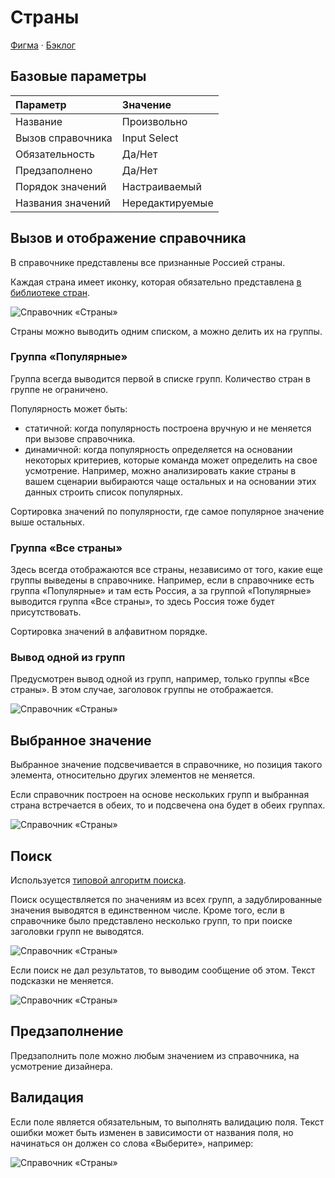 # Страны
[Фигма](https://www.figma.com/design/vcJnk1pjqywou7To3O52Rq/%D0%A1%D0%BF%D1%80%D0%B0%D0%B2%D0%BE%D1%87%D0%BD%D0%B8%D0%BA%D0%B8?node-id=118%3A3606&t=ctPGjlvNgPsIrjJY-1) · [Бэклог](https://jira.psbnk.msk.ru/secure/RapidBoard.jspa?rapidView=3142&projectKey=DS&quickFilter=24073)

## Базовые параметры
| Параметр          | Значение        |
| :---------------- | :-------------- |
| Название          | Произвольно     |
| Вызов справочника | Input Select    |
| Обязательность    | Да/Нет          |
| Предзаполнено     | Да/Нет          |
| Порядок значений  | Настраиваемый   |
| Названия значений | Нередактируемые |

## Вызов и отображение справочника
В справочнике представлены все признанные Россией страны.

Каждая страна имеет иконку, которая обязательно представлена [в библиотеке стран](https://www.figma.com/design/QQPmkY46t5KL7meRyJh6bc/%E2%9C%85%F0%9F%93%9A%E2%80%93-%F0%9F%99%8FIcons?node-id=29498%3A2036&t=5FtdDF4qMHswU6y6-1).

![Справочник «Страны»](./1.png)

Страны можно выводить одним списком, а можно делить их на группы.

### Группа «Популярные»
Группа всегда выводится первой в списке групп. Количество стран в группе не ограничено.

Популярность может быть:
- статичной: когда популярность построена вручную и не меняется при вызове справочника. 
- динамичной: когда популярность определяется на основании некоторых критериев, которые команда может определить на свое усмотрение. Например, можно анализировать какие страны в вашем сценарии выбираются чаще остальных и на основании этих данных строить список популярных.

Сортировка значений по популярности, где самое популярное значение выше остальных.

### Группа «Все страны»
Здесь всегда отображаются все страны, независимо от того, какие еще группы выведены в справочнике. Например, если в справочнике есть группа «Популярные» и там есть Россия, а за группой «Популярные» выводится группа «Все страны», то здесь Россия тоже будет присутствовать.

Сортировка значений в алфавитном порядке.

### Вывод одной из групп
Предусмотрен вывод одной из групп, например, только группы «Все страны». В этом случае, заголовок группы не отображается.

![Справочник «Страны»](./2.png)

## Выбранное значение
Выбранное значение подсвечивается в справочнике, но позиция такого элемента, относительно других элементов не меняется.

Если справочник построен на основе нескольких групп и выбранная страна встречается в обеих, то и подсвечена она будет в обеих группах.

![Справочник «Страны»](./3.png)

## Поиск
Используется [типовой алгоритм поиска](../search/).

Поиск осуществляется по значениям из всех групп, а задублированные значения выводятся в единственном числе. Кроме того, если в справочнике было представлено несколько групп, то при поиске заголовки групп не выводятся.

![Справочник «Страны»](./4.png)

Если поиск не дал результатов, то выводим сообщение об этом. Текст подсказки не меняется.

![Справочник «Страны»](./5.png)

## Предзаполнение
Предзаполнить поле можно любым значением из справочника, на усмотрение дизайнера.

## Валидация
Если поле является обязательным, то выполнять валидацию поля. Текст ошибки может быть изменен в зависимости от названия поля, но начинаться он должен со слова «Выберите», например:

![Справочник «Страны»](./6.png)